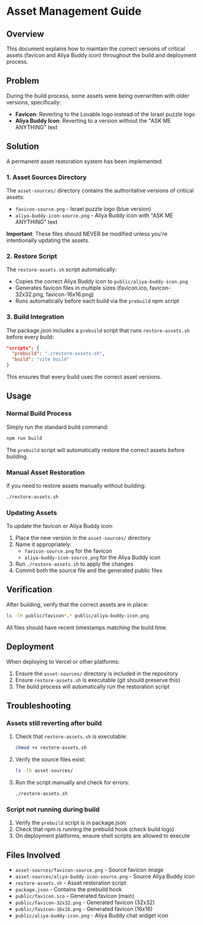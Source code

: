 # Asset Management Guide

## Overview

This document explains how to maintain the correct versions of critical assets (favicon and Aliya Buddy icon) throughout the build and deployment process.

## Problem

During the build process, some assets were being overwritten with older versions, specifically:
- **Favicon**: Reverting to the Lovable logo instead of the Israel puzzle logo
- **Aliya Buddy Icon**: Reverting to a version without the "ASK ME ANYTHING" text

## Solution

A permanent asset restoration system has been implemented:

### 1. Asset Sources Directory

The `asset-sources/` directory contains the authoritative versions of critical assets:
- `favicon-source.png` - Israel puzzle logo (blue version)
- `aliya-buddy-icon-source.png` - Aliya Buddy icon with "ASK ME ANYTHING" text

**Important**: These files should NEVER be modified unless you're intentionally updating the assets.

### 2. Restore Script

The `restore-assets.sh` script automatically:
- Copies the correct Aliya Buddy icon to `public/aliya-buddy-icon.png`
- Generates favicon files in multiple sizes (favicon.ico, favicon-32x32.png, favicon-16x16.png)
- Runs automatically before each build via the `prebuild` npm script

### 3. Build Integration

The package.json includes a `prebuild` script that runs `restore-assets.sh` before every build:

```json
"scripts": {
  "prebuild": "./restore-assets.sh",
  "build": "vite build"
}
```

This ensures that every build uses the correct asset versions.

## Usage

### Normal Build Process

Simply run the standard build command:

```bash
npm run build
```

The `prebuild` script will automatically restore the correct assets before building.

### Manual Asset Restoration

If you need to restore assets manually without building:

```bash
./restore-assets.sh
```

### Updating Assets

To update the favicon or Aliya Buddy icon:

1. Place the new version in the `asset-sources/` directory
2. Name it appropriately:
   - `favicon-source.png` for the favicon
   - `aliya-buddy-icon-source.png` for the Aliya Buddy icon
3. Run `./restore-assets.sh` to apply the changes
4. Commit both the source file and the generated public files

## Verification

After building, verify that the correct assets are in place:

```bash
ls -lh public/favicon*.* public/aliya-buddy-icon.png
```

All files should have recent timestamps matching the build time.

## Deployment

When deploying to Vercel or other platforms:

1. Ensure the `asset-sources/` directory is included in the repository
2. Ensure `restore-assets.sh` is executable (git should preserve this)
3. The build process will automatically run the restoration script

## Troubleshooting

### Assets still reverting after build

1. Check that `restore-assets.sh` is executable:
   ```bash
   chmod +x restore-assets.sh
   ```

2. Verify the source files exist:
   ```bash
   ls -lh asset-sources/
   ```

3. Run the script manually and check for errors:
   ```bash
   ./restore-assets.sh
   ```

### Script not running during build

1. Verify the `prebuild` script is in package.json
2. Check that npm is running the prebuild hook (check build logs)
3. On deployment platforms, ensure shell scripts are allowed to execute

## Files Involved

- `asset-sources/favicon-source.png` - Source favicon image
- `asset-sources/aliya-buddy-icon-source.png` - Source Aliya Buddy icon
- `restore-assets.sh` - Asset restoration script
- `package.json` - Contains the prebuild hook
- `public/favicon.ico` - Generated favicon (main)
- `public/favicon-32x32.png` - Generated favicon (32x32)
- `public/favicon-16x16.png` - Generated favicon (16x16)
- `public/aliya-buddy-icon.png` - Aliya Buddy chat widget icon
